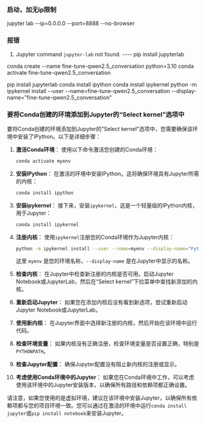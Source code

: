 
### 启动，加无ip限制
jupyter lab --ip=0.0.0.0 --port=8888 --no-browser

### 报错
1. Jupyter command `jupyter-lab` not found. ---- pip install jupyterlab

conda create --name fine-tune-qwen2.5_conversation python=3.10
conda activate fine-tune-qwen2.5_conversation

pip install jupyterlab
conda install ipython
conda install ipykernel
python -m ipykernel install --user --name=fine-tune-qwen2.5_conversation --display-name="fine-tune-qwen2.5_conversation"


### 要将Conda创建的环境添加到Jupyter的“Select kernel”选项中
要将Conda创建的环境添加到Jupyter的“Select kernel”选项中，您需要确保该环境中安装了IPython。以下是详细步骤：

1. **激活Conda环境**：
   使用以下命令激活您创建的Conda环境：
   ```bash
   conda activate myenv
   ```

2. **安装IPython**：
   在激活的环境中安装IPython。这将确保环境具有Jupyter所需的内核：
   ```bash
   conda install ipython
   ```

3. **安装ipykernel**：
   接下来，安装`ipykernel`，这是一个轻量级的IPython内核，用于Jupyter：
   ```bash
   conda install ipykernel
   ```

4. **注册内核**：
   使用`ipykernel`注册您的Conda环境作为Jupyter内核：
   ```bash
   python -m ipykernel install --user --name=myenv --display-name="Python (myenv)"
   ```
   这里 `myenv` 是您的环境名称，`--display-name` 是在Jupyter中显示的名称。

5. **检查内核**：
   在Jupyter中检查新注册的内核是否可用。启动Jupyter Notebook或JupyterLab，然后在“Select kernel”下拉菜单中查找新添加的内核。

6. **重新启动Jupyter**：
   如果您在添加内核后没有看到新选项，尝试重新启动Jupyter Notebook或JupyterLab。

7. **使用新内核**：
   在Jupyter界面中选择新注册的内核，然后开始在该环境中运行代码。

8. **检查环境变量**：
   如果内核没有正确注册，检查环境变量是否设置正确，特别是`PYTHONPATH`。

9. **检查Jupyter配置**：
   确保Jupyter配置没有阻止新内核的注册或显示。

10. **考虑使用Conda环境中的Jupyter**：
    如果您在Conda环境中工作，可以考虑使用该环境中的Jupyter安装版本，以确保所有路径和依赖项都正确设置。

请注意，如果您使用的是虚拟环境，建议在该环境中安装Jupyter，以确保所有依赖项都与您的项目环境一致。您可以通过在激活的环境中运行`conda install jupyter`或`pip install notebook`来安装Jupyter。
